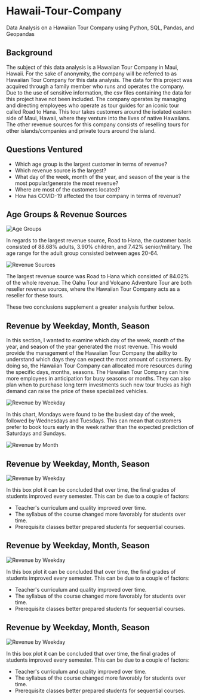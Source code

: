 # Hawaii-Tour-Company
Data Analysis on a Hawaiian Tour Company using Python, SQL, Pandas, and Geopandas

## Background

The subject of this data analysis is a Hawaiian Tour Company in Maui, Hawaii. For the sake of anonymity, the company will be referred to as Hawaiian Tour Company for this data analysis. The data for this project was acquired through a family member who runs and operates the company. Due to the use of sensitive information, the csv files containing the data for this project have not been included. The company operates by managing and directing employees who operate as tour guides for an iconic tour called Road to Hana. This tour takes customers around the isolated eastern side of Maui, Hawaii, where they venture into the lives of native Hawaiians. The other revenue sources for this company consists of reselling tours for other islands/companies and private tours around the island.

## Questions Ventured

- Which age group is the largest customer in terms of revenue?
- Which revenue source is the largest?
- What day of the week, month of the year, and season of the year is the most popular/generate the most revenue?
- Where are most of the customers located?
- How has COVID-19 affected the tour company in terms of revenue?

## Age Groups & Revenue Sources

![Age Groups](https://user-images.githubusercontent.com/112305152/190061389-4150b52e-a54b-4980-8ec1-c7e51c43eef7.png)

In regards to the largest revenue source, Road to Hana, the customer basis consisted of 88.68% adults, 3.90% children, and 7.42% senior/military. The age range for the adult group consisted between ages 20-64.

![Revenue Sources](https://user-images.githubusercontent.com/112305152/190061398-e1fe9530-2f41-41e8-8a90-4a97fbc17b63.png)

The largest revenue source was Road to Hana which consisted of 84.02% of the whole revenue. The Oahu Tour and Volcano Adventure Tour are both reseller revenue sources, where the Hawaiian Tour Company acts as a reseller for these tours.

These two conclusions supplement a greater analysis further below.

## Revenue by Weekday, Month, Season

In this section, I wanted to examine which day of the week, month of the year, and season of the year generated the most revenue. This would provide the management of the Hawaiian Tour Company the ability to understand which days they can expect the most amount of customers. By doing so, the Hawaiian Tour Company can allocated more resources during the specific days, months, seasons. The Hawaiian Tour Company can hire more employees in anticipation for busy seasons or months. They can also plan when to purchase long term investments such new tour trucks as high demand can raise the price of these specialized vehicles.

![Revenue by Weekday](https://user-images.githubusercontent.com/112305152/190063502-ee719fee-a293-42bc-b109-855b27a4be94.png)

In this chart, Mondays were found to be the busiest day of the week, followed by Wednesdays and Tuesdays. This can mean that customers prefer to book tours early in the week rather than the expected prediction of Saturdays and Sundays. 


![Revenue by Month](https://user-images.githubusercontent.com/112305152/190064948-1266d2df-03ed-4cd2-b654-304226887e4b.png)




## Revenue by Weekday, Month, Season

![Revenue by Weekday](https://user-images.githubusercontent.com/112305152/190063502-ee719fee-a293-42bc-b109-855b27a4be94.png)



In this box plot it can be concluded that over time, the final grades of students improved every semester. This can be due to a couple of factors:
- Teacher's curriculum and quality improved over time.
- The syllabus of the course changed more favorably for students over time.
- Prerequisite classes better prepared students for sequential courses.


## Revenue by Weekday, Month, Season

![Revenue by Weekday](https://user-images.githubusercontent.com/112305152/190063502-ee719fee-a293-42bc-b109-855b27a4be94.png)



In this box plot it can be concluded that over time, the final grades of students improved every semester. This can be due to a couple of factors:
- Teacher's curriculum and quality improved over time.
- The syllabus of the course changed more favorably for students over time.
- Prerequisite classes better prepared students for sequential courses.


## Revenue by Weekday, Month, Season

![Revenue by Weekday](https://user-images.githubusercontent.com/112305152/190063502-ee719fee-a293-42bc-b109-855b27a4be94.png)



In this box plot it can be concluded that over time, the final grades of students improved every semester. This can be due to a couple of factors:
- Teacher's curriculum and quality improved over time.
- The syllabus of the course changed more favorably for students over time.
- Prerequisite classes better prepared students for sequential courses.
